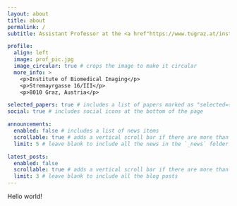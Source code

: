 ```yaml
---
layout: about
title: about
permalink: /
subtitle: Assistant Professor at the <a href"https://www.tugraz.at/institute/ibi/home">Institute of Biomedical Imaging</a>, <a href="https://www.tugraz.at/home">Graz University of Technology</a>

profile:
  align: left
  image: prof_pic.jpg
  image_circular: true # crops the image to make it circular
  more_info: >
    <p>Institute of Biomedical Imaging</p>
    <p>Stremayrgasse 16/III</p>
    <p>8010 Graz, Austria</p>

selected_papers: true # includes a list of papers marked as "selected={true}"
social: true # includes social icons at the bottom of the page

announcements:
  enabled: false # includes a list of news items
  scrollable: true # adds a vertical scroll bar if there are more than 3 news items
  limit: 5 # leave blank to include all the news in the `_news` folder

latest_posts:
  enabled: false
  scrollable: true # adds a vertical scroll bar if there are more than 3 new posts items
  limit: 3 # leave blank to include all the blog posts
---
```


Hello world!
